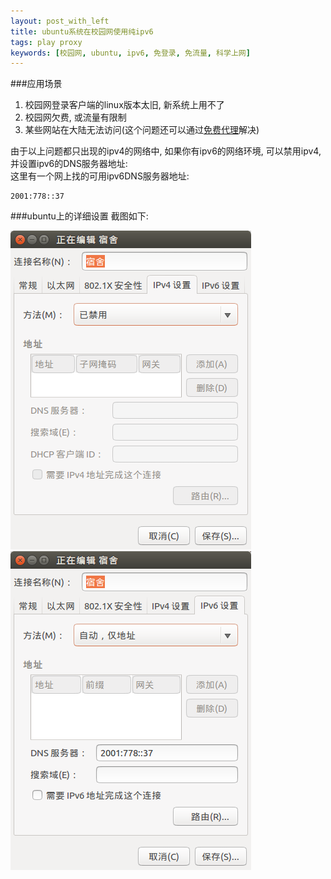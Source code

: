 ```yaml
---
layout: post_with_left
title: ubuntu系统在校园网使用纯ipv6
tags: play proxy
keywords: [校园网, ubuntu, ipv6, 免登录, 免流量, 科学上网]
---
```


###应用场景

1. 校园网登录客户端的linux版本太旧, 新系统上用不了
2. 校园网欠费, 或流量有限制
3. 某些网站在大陆无法访问(这个问题还可以通过[免费代理](/2015/05/proxy.html)解决)

由于以上问题都只出现的ipv4的网络中, 如果你有ipv6的网络环境, 可以禁用ipv4, 并设置ipv6的DNS服务器地址:    
这里有一个网上找的可用ipv6DNS服务器地址:

```
2001:778::37
```

###ubuntu上的详细设置
截图如下:    

![禁用ipv4](/images/ipv6_setting0.png)
![设置ipv6](/images/ipv6_setting1.png)




